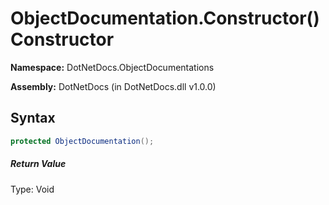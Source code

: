 # ObjectDocumentation.Constructor() Constructor
**Namespace:** DotNetDocs.ObjectDocumentations

**Assembly:** DotNetDocs (in DotNetDocs.dll v1.0.0)
## Syntax
```csharp
protected ObjectDocumentation();
```
##### Return Value
Type: Void



